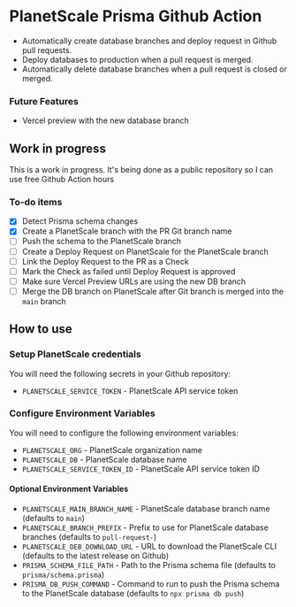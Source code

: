 # PlanetScale Prisma Github Action

* Automatically create database branches and deploy request in Github pull requests. 
* Deploy databases to production when a pull request is merged.
* Automatically delete database branches when a pull request is closed or merged.

### Future Features
* Vercel preview with the new database branch


## Work in progress

This is a work in progress. It's being done as a public repository so I can use free Github Action hours 

### To-do items
- [x] Detect Prisma schema changes
- [x] Create a PlanetScale branch with the PR Git branch name
- [ ] Push the schema to the PlanetScale branch 
- [ ] Create a Deploy Request on PlanetScale for the PlanetScale branch 
- [ ] Link the Deploy Request to the PR as a Check
- [ ] Mark the Check as failed until Deploy Request is approved 
- [ ] Make sure Vercel Preview URLs are using the new DB branch 
- [ ] Merge the DB branch on PlanetScale after Git branch is merged into the `main` branch

## How to use

### Setup PlanetScale credentials
You will need the following secrets in your Github repository:

- `PLANETSCALE_SERVICE_TOKEN` - PlanetScale API service token

### Configure Environment Variables

You will need to configure the following environment variables:

- `PLANETSCALE_ORG` - PlanetScale organization name
- `PLANETSCALE_DB` - PlanetScale database name
- `PLANETSCALE_SERVICE_TOKEN_ID` - PlanetScale API service token ID

#### Optional Environment Variables
- `PLANETSCALE_MAIN_BRANCH_NAME` - PlanetScale database branch name (defaults to `main`)
- `PLANETSCALE_BRANCH_PREFIX` - Prefix to use for PlanetScale database branches (defaults to `pull-request-`)
- `PLANETSCALE_DEB_DOWNLOAD_URL` - URL to download the PlanetScale CLI (defaults to the latest release on Github)
- `PRISMA_SCHEMA_FILE_PATH` - Path to the Prisma schema file (defaults to `prisma/schema.prisma`)
- `PRISMA_DB_PUSH_COMMAND` - Command to run to push the Prisma schema to the PlanetScale database (defaults to `npx prisma db push`)

